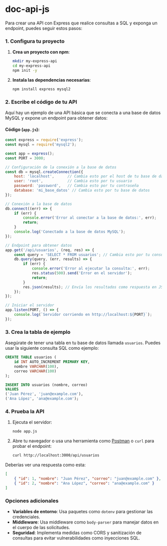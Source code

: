 # doc-api-js


Para crear una API con Express que realice consultas a SQL y exponga un endpoint, puedes seguir estos pasos:

### 1. Configura tu proyecto
1. **Crea un proyecto con npm**:
   ```bash
   mkdir my-express-api
   cd my-express-api
   npm init -y
   ```
2. **Instala las dependencias necesarias**:
   ```bash
   npm install express mysql2
   ```

### 2. Escribe el código de tu API
Aquí hay un ejemplo de una API básica que se conecta a una base de datos MySQL y expone un endpoint para obtener datos:

#### Código (`app.js`):
```javascript
const express = require('express');
const mysql = require('mysql2');

const app = express();
const PORT = 3000;

// Configuración de la conexión a la base de datos
const db = mysql.createConnection({
    host: 'localhost',      // Cambia esto por el host de tu base de datos
    user: 'root',           // Cambia esto por tu usuario
    password: 'password',   // Cambia esto por tu contraseña
    database: 'mi_base_datos' // Cambia esto por tu base de datos
});

// Conexión a la base de datos
db.connect((err) => {
    if (err) {
        console.error('Error al conectar a la base de datos:', err);
        return;
    }
    console.log('Conectado a la base de datos MySQL');
});

// Endpoint para obtener datos
app.get('/api/usuarios', (req, res) => {
    const query = 'SELECT * FROM usuarios'; // Cambia esto por tu consulta
    db.query(query, (err, results) => {
        if (err) {
            console.error('Error al ejecutar la consulta:', err);
            res.status(500).send('Error en el servidor');
            return;
        }
        res.json(results); // Envía los resultados como respuesta en JSON
    });
});

// Iniciar el servidor
app.listen(PORT, () => {
    console.log(`Servidor corriendo en http://localhost:${PORT}`);
});
```

### 3. Crea la tabla de ejemplo
Asegúrate de tener una tabla en tu base de datos llamada `usuarios`. Puedes usar la siguiente consulta SQL como ejemplo:

```sql
CREATE TABLE usuarios (
    id INT AUTO_INCREMENT PRIMARY KEY,
    nombre VARCHAR(100),
    correo VARCHAR(100)
);

INSERT INTO usuarios (nombre, correo)
VALUES
('Juan Pérez', 'juan@example.com'),
('Ana López', 'ana@example.com');
```

### 4. Prueba la API
1. Ejecuta el servidor:
   ```bash
   node app.js
   ```
2. Abre tu navegador o usa una herramienta como [Postman](https://www.postman.com/) o `curl` para probar el endpoint:
   ```bash
   curl http://localhost:3000/api/usuarios
   ```

Deberías ver una respuesta como esta:
```json
[
    { "id": 1, "nombre": "Juan Pérez", "correo": "juan@example.com" },
    { "id": 2, "nombre": "Ana López", "correo": "ana@example.com" }
]
```

### Opciones adicionales
- **Variables de entorno**: Usa paquetes como `dotenv` para gestionar las credenciales.
- **Middleware**: Usa middleware como `body-parser` para manejar datos en el cuerpo de las solicitudes.
- **Seguridad**: Implementa medidas como CORS y sanitización de consultas para evitar vulnerabilidades como inyecciones SQL.
